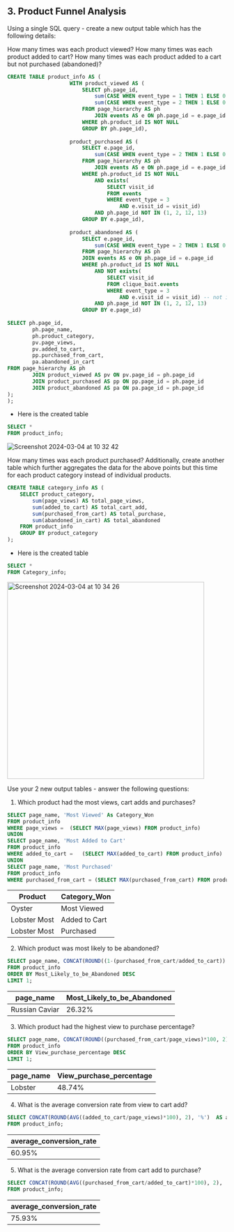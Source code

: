 ## 3. Product Funnel Analysis

Using a single SQL query - create a new output table which has the following details:

How many times was each product viewed?
How many times was each product added to cart?
How many times was each product added to a cart but not purchased (abandoned)?

```sql
CREATE TABLE product_info AS (
					WITH product_viewed AS (
						SELECT ph.page_id,
							sum(CASE WHEN event_type = 1 THEN 1 ELSE 0 END) AS page_views,
							sum(CASE WHEN event_type = 2 THEN 1 ELSE 0 END) AS added_to_cart
						FROM page_hierarchy AS ph
							JOIN events AS e ON ph.page_id = e.page_id
						WHERE ph.product_id IS NOT NULL
						GROUP BY ph.page_id),
					
					product_purchased AS (
						SELECT e.page_id,
							sum(CASE WHEN event_type = 2 THEN 1 ELSE 0 END) AS purchased_from_cart
						FROM page_hierarchy AS ph
							JOIN events AS e ON ph.page_id = e.page_id
						WHERE ph.product_id IS NOT NULL
							AND exists(
								SELECT visit_id
								FROM events
								WHERE event_type = 3
									AND e.visit_id = visit_id)
							AND ph.page_id NOT IN (1, 2, 12, 13)
						GROUP BY e.page_id),
						
					product_abandoned AS (
						SELECT e.page_id,
							sum(CASE WHEN event_type = 2 THEN 1 ELSE 0 END ) AS abandoned_in_cart
						FROM page_hierarchy AS ph
						JOIN events AS e ON ph.page_id = e.page_id
						WHERE ph.product_id IS NOT NULL
							AND NOT exists(
								SELECT visit_id
								FROM clique_bait.events
								WHERE event_type = 3
									AND e.visit_id = visit_id) -- not in the purchased items 
							AND ph.page_id NOT IN (1, 2, 12, 13)
						GROUP BY e.page_id)
    
SELECT ph.page_id,
		ph.page_name,
		ph.product_category,
		pv.page_views,
		pv.added_to_cart,
		pp.purchased_from_cart,
		pa.abandoned_in_cart
FROM page_hierarchy AS ph
		JOIN product_viewed AS pv ON pv.page_id = ph.page_id
		JOIN product_purchased AS pp ON pp.page_id = ph.page_id
		JOIN product_abandoned AS pa ON pa.page_id = ph.page_id
);
);
```

- Here is the created table
```sql
SELECT * 
FROM product_info;
```

![Screenshot 2024-03-04 at 10 32 42](https://github.com/olubadero/Danny_Mas_8-week_SQL_Challenge/assets/111298078/5516cbdd-6aad-451f-9750-f4550fc3422a)


How many times was each product purchased? Additionally, create another table which further aggregates the data for the above points but this time for each product category instead of individual products.

```sql
CREATE TABLE category_info AS (
	SELECT product_category,
		sum(page_views) AS total_page_views,
		sum(added_to_cart) AS total_cart_add,
		sum(purchased_from_cart) AS total_purchase,
		sum(abandoned_in_cart) AS total_abandoned
	FROM product_info
	GROUP BY product_category
);
```
- Here is the created table
  
```sql
SELECT * 
FROM Category_info;
```
<img width="452" alt="Screenshot 2024-03-04 at 10 34 26" src="https://github.com/olubadero/Danny_Mas_8-week_SQL_Challenge/assets/111298078/93ae89a6-7f67-4e60-a3bc-028d202793f0">


Use your 2 new output tables - answer the following questions:

1. Which product had the most views, cart adds and purchases?

```sql
SELECT page_name, 'Most Viewed' As Category_Won
FROM product_info
WHERE page_views =	(SELECT MAX(page_views) FROM product_info)
UNION
SELECT page_name, 'Most Added to Cart'
FROM product_info
WHERE added_to_cart =	(SELECT MAX(added_to_cart) FROM product_info)
UNION
SELECT page_name, 'Most Purchased'
FROM product_info
WHERE purchased_from_cart =	(SELECT MAX(purchased_from_cart) FROM product_info);
```
 | Product	| Category_Won |
 | ----------- | ----------- |
| Oyster	| Most Viewed |
| Lobster	Most | Added to Cart |
| Lobster	Most | Purchased |

2. Which product was most likely to be abandoned?
```sql
SELECT page_name, CONCAT(ROUND((1-(purchased_from_cart/added_to_cart)) *100,2), '%') AS Most_Likely_to_be_Abandoned
FROM product_info
ORDER BY Most_Likely_to_be_Abandoned DESC
LIMIT 1;
```

 | page_name	| Most_Likely_to_be_Abandoned |
 | ----------- | ----------- |
| Russian Caviar	| 26.32% |

3. Which product had the highest view to purchase percentage?
```sql
SELECT page_name, CONCAT(ROUND((purchased_from_cart/page_views)*100, 2), '%') AS View_purchase_percentage
FROM product_info
ORDER BY View_purchase_percentage DESC
LIMIT 1;
```
 | page_name	| View_purchase_percentage |
 | ----------- | ----------- |
| Lobster	| 48.74% |

4. What is the average conversion rate from view to cart add?

```sql
SELECT CONCAT(ROUND(AVG((added_to_cart/page_views)*100), 2), '%')  AS average_conversion_rate
FROM product_info;
```
| average_conversion_rate |
 | ----------- |
|  60.95% |



5. What is the average conversion rate from cart add to purchase?

```sql
SELECT CONCAT(ROUND(AVG((purchased_from_cart/added_to_cart)*100), 2), '%')  AS average_conversion_rate
FROM product_info;
```

| average_conversion_rate |
 | ----------- |
|  75.93% |
